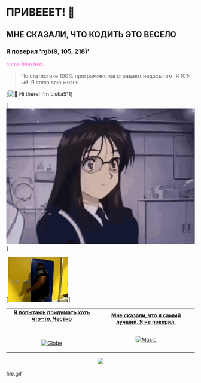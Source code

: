 # ПРИВЕЕЕТ! 👋
## МНЕ СКАЗАЛИ, ЧТО КОДИТЬ ЭТО ВЕСЕЛО
### Я поверил 'rgb(9, 105, 218)'
<span style="color:rgb(255, 105, 218)">some *blue* text</span>.
> По статистике 100% программистов страдают недосыпом. Я 101-ый. Я сплю всю жизнь

[<img src="https://raw.githubusercontent.com/Liska511/Liska511/master/springtrap.gif.jpg" alt="👋 Hi there! I'm Liska511" title="👋 Hi there! I'm Liska511 "/>]


[<img src="https://raw.githubusercontent.com/Liska511/Liska511/master/ah-eto-bleh-anime.gif.jpg" alt="👋 Hi there! I'm Liska511" title="👋 Hi there! I'm Liska511 "/>]

[<img src="https://raw.githubusercontent.com/Liska511/Liska511/master/Злой негр.gif.jpg" alt="👋 Hi there! I'm Liska511" title="👋 Hi there! I'm Liska511 "/>]

<table width="100%" align="center">
<tr>
<td align="center">
<a href="https://brunnerliv.io">
<strong>Я попытаюь придумать хоть что=то. Честно</strong>
<br />
<br />
<br />

<p>

<img alt="Globe" height="80" src="file.gif">
</a>
</p>

</td>


<td align="center">
<a href="https://www.youtube.com/watch?v=WZlYGN5W2Yg">
<strong>Мне сказали, что я самый лучший. Я не поверил.</strong>
<br />
<br />


<p>
<img height="100" alt="Music" src="file.gif"> 
</a>
</p>

</td>
</tr>
</table>

<div align="center">
<a href="https://github.com/BrunnerLivio/brunnerlivio/issues/62#issuecomment-new"><img src="images/guestbook.svg"></a> 
</div>

file.gif

